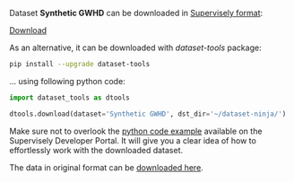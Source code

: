 Dataset **Synthetic GWHD** can be downloaded in [Supervisely format](https://developer.supervisely.com/api-references/supervisely-annotation-json-format):

 [Download](https://assets.supervisely.com/remote/eyJsaW5rIjogInMzOi8vc3VwZXJ2aXNlbHktZGF0YXNldHMvMzExNl9TeW50aGV0aWMgR1dIRC9zeW50aGV0aWMtZ3doZC1EYXRhc2V0TmluamEudGFyIiwgInNpZyI6ICJtWjQ4akIwUytacTYva3hSUnRsenduZGROUmVsQmJJYitIZkZaWmU5R0RnPSJ9?response-content-disposition=attachment%3B%20filename%3D%22synthetic-gwhd-DatasetNinja.tar%22)

As an alternative, it can be downloaded with *dataset-tools* package:
``` bash
pip install --upgrade dataset-tools
```

... using following python code:
``` python
import dataset_tools as dtools

dtools.download(dataset='Synthetic GWHD', dst_dir='~/dataset-ninja/')
```
Make sure not to overlook the [python code example](https://developer.supervisely.com/getting-started/python-sdk-tutorials/iterate-over-a-local-project) available on the Supervisely Developer Portal. It will give you a clear idea of how to effortlessly work with the downloaded dataset.

The data in original format can be [downloaded here](https://www.kaggle.com/datasets/bendang/synthetic-wheat-images/download?datasetVersionNumber=1).
